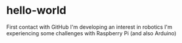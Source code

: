 # hello-world
First contact with GitHub 
I'm developing an interest in robotics
I'm experiencing some challenges with Raspberry Pi (and also Arduino)
